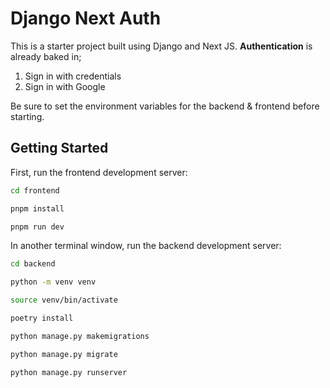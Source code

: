 # Django Next Auth

This is a starter project built using Django and Next JS.
**Authentication** is already baked in;

1. Sign in with credentials
2. Sign in with Google

Be sure to set the environment variables for the backend & frontend before starting.

## Getting Started

First, run the frontend development server:

```bash
cd frontend
```

```bash
pnpm install
```

```bash
pnpm run dev
```

In another terminal window, run the backend development server:

```bash
cd backend
```

```bash
python -m venv venv
```

```bash
source venv/bin/activate
```

```bash
poetry install
```

```bash
python manage.py makemigrations
```

```bash
python manage.py migrate
```

```bash
python manage.py runserver
```
